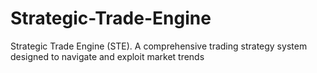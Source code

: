 # Strategic-Trade-Engine
Strategic Trade Engine (STE). A comprehensive trading strategy system designed to navigate and exploit market trends
